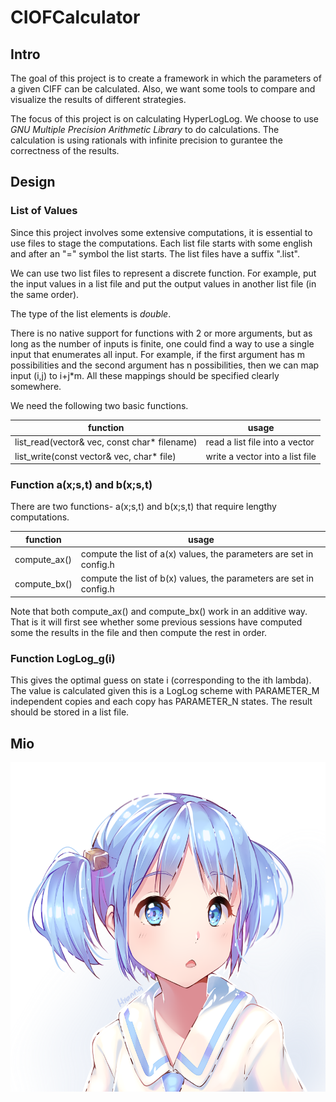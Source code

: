 # CIOFCalculator

## Intro
The goal of this project is to create a framework in which the parameters of a given CIFF can be calculated. Also, we want some tools to compare and visualize the results of different strategies. 

The focus of this project is on calculating HyperLogLog. We choose to use *GNU Multiple Precision Arithmetic Library* to do calculations. The calculation is using rationals with infinite precision to gurantee the correctness of the results.

## Design
### List of Values
Since this project involves some extensive computations, it is essential to use files to stage the computations. Each list file starts with some english and after an "=" symbol the list starts. The list files have a suffix ".list".

We can use two list files to represent a discrete function. For example, put the input values in a list file and put the output values in another list file (in the same order). 

The type of the list elements is *double*.

There is no native support for functions with 2 or more arguments, but as long as the number of inputs is finite, one could find a way to use a single input that enumerates all input. For example, if the first argument has m possibilities and the second argument has n possibilities, then we can map input (i,j) to i+j*m. All these mappings should be specified clearly somewhere.

We need the following two basic functions.

| function | usage |
| --- | --- |
| list_read(vector& vec, const char* filename) | read a list file into a vector |
| list_write(const vector& vec, char* file) | write a vector into a list file |

### Function a(x;s,t) and b(x;s,t)
There are two functions- a(x;s,t) and b(x;s,t) that require lengthy computations. 

| function | usage |
| --- | --- |
| compute_ax() | compute the list of a(x) values, the parameters are set in config.h |
| compute_bx() | compute the list of b(x) values, the parameters are set in config.h |

Note that both compute_ax() and compute_bx() work in an additive way. That is it will first see whether some previous sessions have computed some the results in the file and then compute the rest in order.

### Function LogLog_g(i)
This gives the optimal guess on state i (corresponding to the ith lambda). The value is calculated given this is a LogLog scheme with PARAMETER_M independent copies and each copy has PARAMETER_N states. The result should be stored in a list file.

## Mio
![momo](mio.png)